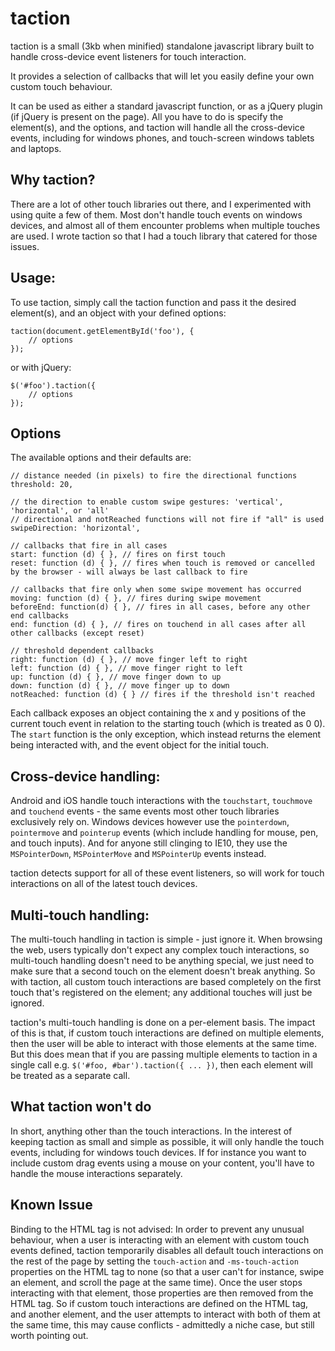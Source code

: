 taction
===========

taction is a small (3kb when minified) standalone javascript library built to handle cross-device event listeners for touch interaction. 

It provides a selection of callbacks that will let you easily define your own custom touch behaviour.

It can be used as either a standard javascript function, or as a jQuery plugin (if jQuery is present on the page). All you have to do is specify the element(s), and the options, and taction will handle all the cross-device events, including for windows phones, and touch-screen windows tablets and laptops.

Why taction?
-----------
There are a lot of other touch libraries out there, and I experimented with using quite a few of them. Most don't handle touch events on windows devices, and almost all of them encounter problems when multiple touches are used. I wrote taction so that I had a touch library that catered for those issues.

Usage:
-----------
To use taction, simply call the taction function and pass it the desired element(s), and an object with your defined options:

    taction(document.getElementById('foo'), {
        // options
    });

or with jQuery:

    $('#foo').taction({
        // options
    });
    
Options
-----------
The available options and their defaults are:

    // distance needed (in pixels) to fire the directional functions
    threshold: 20,

    // the direction to enable custom swipe gestures: 'vertical', 'horizontal', or 'all'
    // directional and notReached functions will not fire if "all" is used
    swipeDirection: 'horizontal',

    // callbacks that fire in all cases
    start: function (d) { }, // fires on first touch
    reset: function (d) { }, // fires when touch is removed or cancelled by the browser - will always be last callback to fire

    // callbacks that fire only when some swipe movement has occurred
    moving: function (d) { }, // fires during swipe movement
    beforeEnd: function(d) { }, // fires in all cases, before any other end callbacks
    end: function (d) { }, // fires on touchend in all cases after all other callbacks (except reset)

    // threshold dependent callbacks
    right: function (d) { }, // move finger left to right
    left: function (d) { }, // move finger right to left
    up: function (d) { }, // move finger down to up
    down: function (d) { }, // move finger up to down
    notReached: function (d) { } // fires if the threshold isn't reached

Each callback exposes an object containing the x and y positions of the current touch event in relation to the starting touch (which is treated as 0 0). The `start` function is the only exception, which instead returns the element being interacted with, and the event object for the initial touch.

Cross-device handling:
-----------
Android and iOS handle touch interactions with the `touchstart`, `touchmove` and `touchend` events - the same events most other touch libraries exclusively rely on. Windows devices however use the `pointerdown`, `pointermove` and `pointerup` events (which include handling for mouse, pen, and touch inputs). And for anyone still clinging to IE10, they use the `MSPointerDown`, `MSPointerMove` and `MSPointerUp` events instead.

taction detects support for all of these event listeners, so will work for touch interactions on all of the latest touch devices.

Multi-touch handling:
-----------
The multi-touch handling in taction is simple - just ignore it. When browsing the web, users typically don't expect any complex touch interactions, so multi-touch handling doesn't need to be anything special, we just need to make sure that a second touch on the element doesn't break anything. So with taction, all custom touch interactions are based completely on the first touch that's registered on the element; any additional touches will just be ignored.

taction's multi-touch handling is done on a per-element basis. The impact of this is that, if custom touch interactions are defined on multiple elements, then the user will be able to interact with those elements at the same time. But this does mean that if you are passing multiple elements to taction in a single call e.g. `$('#foo, #bar').taction({ ... })`, then each element will be treated as a separate call.

What taction won't do
-----------
In short, anything other than the touch interactions. In the interest of keeping taction as small and simple as possible, it will only handle the touch events, including for windows touch devices. If for instance you want to include custom drag events using a mouse on your content, you'll have to handle the mouse interactions separately.

Known Issue
-----------
Binding to the HTML tag is not advised: 
In order to prevent any unusual behaviour, when a user is interacting with an element with custom touch events defined, taction temporarily disables all default touch interactions on the rest of the page by setting the `touch-action` and `-ms-touch-action` properties on the HTML tag to none (so that a user can't for instance, swipe an element, and scroll the page at the same time). Once the user stops interacting with that element, those properties are then removed from the HTML tag. So if custom touch interactions are defined on the HTML tag, and another element, and the user attempts to interact with both of them at the same time, this may cause conflicts - admittedly a niche case, but still worth pointing out.